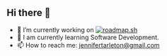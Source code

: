 ## Hi there 👋 

<!--
**JenniferT9462/JenniferT9462** is a ✨ _special_ ✨ repository because its `README.md` (this file) appears on your GitHub profile. 

Here are some ideas to get you started: -->

- 🔭 I’m currently working on [![roadmap.sh](https://roadmap.sh/card/tall/6757038decc889bb0d80c0a0?variant=dark)](https://roadmap.sh)
- 🌱 I am currently learning Software Development.
- 📫 How to reach me: <jennifertarleton@gmail.com>


